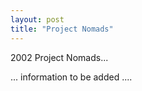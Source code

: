 ```yaml
---
layout: post
title: "Project Nomads"
---
```

2002 Project Nomads...

... information to be added ....
